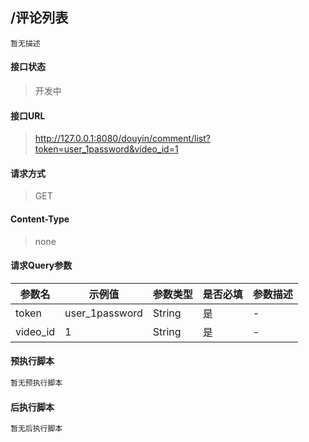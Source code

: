 ## /评论列表

```text
暂无描述
```

#### 接口状态

> 开发中

#### 接口URL

> http://127.0.0.1:8080/douyin/comment/list?token=user_1password&video_id=1

#### 请求方式

> GET

#### Content-Type

> none

#### 请求Query参数

| 参数名 | 示例值 | 参数类型 | 是否必填 | 参数描述 |
| --- | --- | ---- | ---- | ---- |
| token | user_1password | String | 是 | - |
| video_id | 1 | String | 是 | - |

#### 预执行脚本

```javascript
暂无预执行脚本
```

#### 后执行脚本

```javascript
暂无后执行脚本
```
